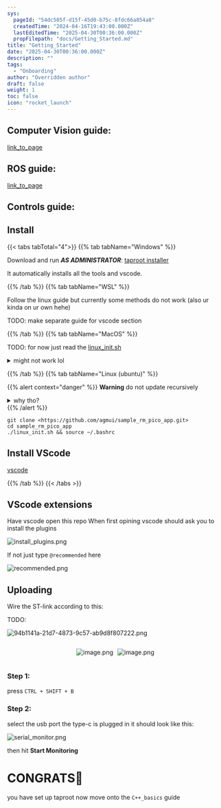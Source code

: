 ```yaml
---
sys:
  pageId: "54dc585f-d15f-45d0-b75c-8fdc66a854a8"
  createdTime: "2024-04-16T19:43:00.000Z"
  lastEditedTime: "2025-04-30T00:36:00.000Z"
  propFilepath: "docs/Getting_Started.md"
title: "Getting_Started"
date: "2025-04-30T00:36:00.000Z"
description: ""
tags:
  - "Onboarding"
author: "Overridden author"
draft: false
weight: 1
toc: false
icon: "rocket_launch"
---
```


## Computer Vision guide:

[link_to_page](86d45bc0-388b-4d26-8848-44f255f73d0e)

## ROS guide:

[link_to_page](3c76c1de-ec8f-46d6-8b0a-294005edc2d5)

## Controls guide:

## Install

{{< tabs tabTotal="4">}}
{{% tab tabName="Windows" %}}

Download and run _**AS ADMINISTRATOR**_: [taproot installer](https://github.com/Thornbots/TeachingFreshies/releases/tag/1.0)

It automatically installs all the tools and vscode.

{{% /tab %}}
{{% tab tabName="WSL" %}}

Follow the linux guide but currently some methods do not work (also ur kinda on ur own hehe)

TODO: make separate guide for vscode section

{{% /tab %}}
{{% tab tabName="MacOS" %}}

TODO: for now just read the [linux_init.sh](https://github.com/agmui/sample_rm_pico_app/blob/main/linux_init.sh)

<details>
<summary>might not work lol</summary>

`brew install libusb pkg-config`

Next install: [vscode](https://code.visualstudio.com/Download)

</details>

{{% /tab %}}
{{% tab tabName="Linux (ubuntu)" %}}

{{% alert context="danger" %}}
**Warning** do not update recursively
<details>
<summary>why tho?</summary>
There are some submodules that may go on for a while (like tinyusb) and I highly
recommend you don't need to get them.
If you want to see what submodules I update just look in `linux_init.sh`
</details>
{{% /alert %}}

```shell
git clone <https://github.com/agmui/sample_rm_pico_app.git>
cd sample_rm_pico_app
./linux_init.sh && source ~/.bashrc
```

## Install VScode

[vscode](https://code.visualstudio.com/Download)

{{% /tab %}}
{{< /tabs >}}

## VScode extensions

Have vscode open this repo
When first opining vscode should ask you to install the plugins

![install_plugins.png](https://prod-files-secure.s3.us-west-2.amazonaws.com/d518164a-d88e-44d1-a4ee-3adb3bd8bce0/89bd30f0-1825-4e77-867b-0a41ce370880/install_plugins.png?X-Amz-Algorithm=AWS4-HMAC-SHA256&X-Amz-Content-Sha256=UNSIGNED-PAYLOAD&X-Amz-Credential=ASIAZI2LB4665TTQUPWU%2F20250617%2Fus-west-2%2Fs3%2Faws4_request&X-Amz-Date=20250617T070934Z&X-Amz-Expires=3600&X-Amz-Security-Token=IQoJb3JpZ2luX2VjEIf%2F%2F%2F%2F%2F%2F%2F%2F%2F%2FwEaCXVzLXdlc3QtMiJIMEYCIQCUb5saFPgJoflZqHDj3WrRizIJCQ%2FjOFGQ3KetV3YDJgIhAOOSNsSXWSc%2FE364SFoFUSoINAmuJjBiIIRdFuL9KQ8iKv8DCHAQABoMNjM3NDIzMTgzODA1IgxpoxENKc4GGneEeDMq3AO4zLbRkF7v%2FoPjUfyVfYYBbPIJ7RabDYRV9Oco6WgOa3OVMvxQZcneR3Yt729kFss0w6SXLoFL9%2F%2FXAoqtcWpfeoZpXIGfgWEifE4Qri3Iunni846ncLE4fgfeNSNmpAb7aDqTKcUngWnPA8DnCw9PsC9n%2Fn4puEwD4QX9QRcu2bnm%2BzRhdypNL3vwHoopLOHt6x%2Bp4JjCBvtFU3zHkL5jB5m8oghbxshvIls1AOVchTIhr6OGrYOek4YXAo4UcJsopBuTwXZSXjiLszRxYuGR2wLantAhl3IDOwfjB5mXLIws3vqcacQC1DdzgNnddQ7kprGRb2IRAeAtbo1m5o%2BL1qo58WPToI9LxiZsM3pXBnr77gjFDSeG1MZIBnugiYNm9Jtqb2L%2Fhr%2FLjBEfwTb2FzvFVmyqN%2F6Tso3hWk5NmpsERqTvPHNjk7HPiZp5mmkm8mkO3meLhxz7kvapa7lWGob4rgfKx7uLtNOqy3v4M821L1KufRK%2Bg25bKPPac5iqczz3%2FciPuuM2Sk6Kii8zme1wyuEtSepDyf8Zj8qsfAyO9pjuH5K3RXur3%2FhU5BJoxLovGjLNmk%2Fx1rwSaCkPC1iB%2FtK%2BPjn3%2FeEaBtb5BsooOpc8RkGS6p78%2BTDBk8TCBjqkAfHl3WAohC2IwTByl%2FBZuGQwtJrY5QB29556JnArYYEdv9tSkuoqYngFcI3nREyXFbmB6k6lfutUz4oK7KokIKrQrR2kHjHJyWbO7j%2Fiula7M26sIv6J643Hsqdrt9fujy9hOuYpu6QdzIPYLv9DB4JTAimnh6K6QuLRzrCRuznc3Ck0kMlCDCFUEKi3i1AWutUtd7EqtQ1keObE5APQ6OVnniwu&X-Amz-Signature=23768afe03c8dd9dfebfa51f197588d42a83084aefc224a81e804cdb39ee85d8&X-Amz-SignedHeaders=host&x-amz-checksum-mode=ENABLED&x-id=GetObject)

If not just type `@recommended` here  

![recommended.png](https://prod-files-secure.s3.us-west-2.amazonaws.com/d518164a-d88e-44d1-a4ee-3adb3bd8bce0/61e661e9-5d85-4dfc-be0d-8d2097a5e793/recommended.png?X-Amz-Algorithm=AWS4-HMAC-SHA256&X-Amz-Content-Sha256=UNSIGNED-PAYLOAD&X-Amz-Credential=ASIAZI2LB4665TTQUPWU%2F20250617%2Fus-west-2%2Fs3%2Faws4_request&X-Amz-Date=20250617T070934Z&X-Amz-Expires=3600&X-Amz-Security-Token=IQoJb3JpZ2luX2VjEIf%2F%2F%2F%2F%2F%2F%2F%2F%2F%2FwEaCXVzLXdlc3QtMiJIMEYCIQCUb5saFPgJoflZqHDj3WrRizIJCQ%2FjOFGQ3KetV3YDJgIhAOOSNsSXWSc%2FE364SFoFUSoINAmuJjBiIIRdFuL9KQ8iKv8DCHAQABoMNjM3NDIzMTgzODA1IgxpoxENKc4GGneEeDMq3AO4zLbRkF7v%2FoPjUfyVfYYBbPIJ7RabDYRV9Oco6WgOa3OVMvxQZcneR3Yt729kFss0w6SXLoFL9%2F%2FXAoqtcWpfeoZpXIGfgWEifE4Qri3Iunni846ncLE4fgfeNSNmpAb7aDqTKcUngWnPA8DnCw9PsC9n%2Fn4puEwD4QX9QRcu2bnm%2BzRhdypNL3vwHoopLOHt6x%2Bp4JjCBvtFU3zHkL5jB5m8oghbxshvIls1AOVchTIhr6OGrYOek4YXAo4UcJsopBuTwXZSXjiLszRxYuGR2wLantAhl3IDOwfjB5mXLIws3vqcacQC1DdzgNnddQ7kprGRb2IRAeAtbo1m5o%2BL1qo58WPToI9LxiZsM3pXBnr77gjFDSeG1MZIBnugiYNm9Jtqb2L%2Fhr%2FLjBEfwTb2FzvFVmyqN%2F6Tso3hWk5NmpsERqTvPHNjk7HPiZp5mmkm8mkO3meLhxz7kvapa7lWGob4rgfKx7uLtNOqy3v4M821L1KufRK%2Bg25bKPPac5iqczz3%2FciPuuM2Sk6Kii8zme1wyuEtSepDyf8Zj8qsfAyO9pjuH5K3RXur3%2FhU5BJoxLovGjLNmk%2Fx1rwSaCkPC1iB%2FtK%2BPjn3%2FeEaBtb5BsooOpc8RkGS6p78%2BTDBk8TCBjqkAfHl3WAohC2IwTByl%2FBZuGQwtJrY5QB29556JnArYYEdv9tSkuoqYngFcI3nREyXFbmB6k6lfutUz4oK7KokIKrQrR2kHjHJyWbO7j%2Fiula7M26sIv6J643Hsqdrt9fujy9hOuYpu6QdzIPYLv9DB4JTAimnh6K6QuLRzrCRuznc3Ck0kMlCDCFUEKi3i1AWutUtd7EqtQ1keObE5APQ6OVnniwu&X-Amz-Signature=22cb5201d773612fec270594d93084acf833348d72e082ca2075509744404144&X-Amz-SignedHeaders=host&x-amz-checksum-mode=ENABLED&x-id=GetObject)

## Uploading

Wire the ST-link according to this:

TODO:

![94b1141a-21d7-4873-9c57-ab9d8f807222.png](https://prod-files-secure.s3.us-west-2.amazonaws.com/d518164a-d88e-44d1-a4ee-3adb3bd8bce0/e5fad17d-ab82-4300-9f4c-505ab4b1202c/94b1141a-21d7-4873-9c57-ab9d8f807222.png?X-Amz-Algorithm=AWS4-HMAC-SHA256&X-Amz-Content-Sha256=UNSIGNED-PAYLOAD&X-Amz-Credential=ASIAZI2LB4665TTQUPWU%2F20250617%2Fus-west-2%2Fs3%2Faws4_request&X-Amz-Date=20250617T070934Z&X-Amz-Expires=3600&X-Amz-Security-Token=IQoJb3JpZ2luX2VjEIf%2F%2F%2F%2F%2F%2F%2F%2F%2F%2FwEaCXVzLXdlc3QtMiJIMEYCIQCUb5saFPgJoflZqHDj3WrRizIJCQ%2FjOFGQ3KetV3YDJgIhAOOSNsSXWSc%2FE364SFoFUSoINAmuJjBiIIRdFuL9KQ8iKv8DCHAQABoMNjM3NDIzMTgzODA1IgxpoxENKc4GGneEeDMq3AO4zLbRkF7v%2FoPjUfyVfYYBbPIJ7RabDYRV9Oco6WgOa3OVMvxQZcneR3Yt729kFss0w6SXLoFL9%2F%2FXAoqtcWpfeoZpXIGfgWEifE4Qri3Iunni846ncLE4fgfeNSNmpAb7aDqTKcUngWnPA8DnCw9PsC9n%2Fn4puEwD4QX9QRcu2bnm%2BzRhdypNL3vwHoopLOHt6x%2Bp4JjCBvtFU3zHkL5jB5m8oghbxshvIls1AOVchTIhr6OGrYOek4YXAo4UcJsopBuTwXZSXjiLszRxYuGR2wLantAhl3IDOwfjB5mXLIws3vqcacQC1DdzgNnddQ7kprGRb2IRAeAtbo1m5o%2BL1qo58WPToI9LxiZsM3pXBnr77gjFDSeG1MZIBnugiYNm9Jtqb2L%2Fhr%2FLjBEfwTb2FzvFVmyqN%2F6Tso3hWk5NmpsERqTvPHNjk7HPiZp5mmkm8mkO3meLhxz7kvapa7lWGob4rgfKx7uLtNOqy3v4M821L1KufRK%2Bg25bKPPac5iqczz3%2FciPuuM2Sk6Kii8zme1wyuEtSepDyf8Zj8qsfAyO9pjuH5K3RXur3%2FhU5BJoxLovGjLNmk%2Fx1rwSaCkPC1iB%2FtK%2BPjn3%2FeEaBtb5BsooOpc8RkGS6p78%2BTDBk8TCBjqkAfHl3WAohC2IwTByl%2FBZuGQwtJrY5QB29556JnArYYEdv9tSkuoqYngFcI3nREyXFbmB6k6lfutUz4oK7KokIKrQrR2kHjHJyWbO7j%2Fiula7M26sIv6J643Hsqdrt9fujy9hOuYpu6QdzIPYLv9DB4JTAimnh6K6QuLRzrCRuznc3Ck0kMlCDCFUEKi3i1AWutUtd7EqtQ1keObE5APQ6OVnniwu&X-Amz-Signature=2602f85280075039a223cd0f79b49e5a4ab3f0194505294e812d44a8a1643850&X-Amz-SignedHeaders=host&x-amz-checksum-mode=ENABLED&x-id=GetObject)

<div style="display: flex;flex-direction: row; column-gap:10px; max-width: 630px;justify-content: center;">
<div>

![image.png](https://prod-files-secure.s3.us-west-2.amazonaws.com/d518164a-d88e-44d1-a4ee-3adb3bd8bce0/210ecb78-1116-4d7b-b9b7-2292f66fa2c2/image.png?X-Amz-Algorithm=AWS4-HMAC-SHA256&X-Amz-Content-Sha256=UNSIGNED-PAYLOAD&X-Amz-Credential=ASIAZI2LB4662BV6LAH7%2F20250617%2Fus-west-2%2Fs3%2Faws4_request&X-Amz-Date=20250617T070939Z&X-Amz-Expires=3600&X-Amz-Security-Token=IQoJb3JpZ2luX2VjEIf%2F%2F%2F%2F%2F%2F%2F%2F%2F%2FwEaCXVzLXdlc3QtMiJGMEQCIH3Xjb11dL7dJ2AC12a9DguI%2F3u1QjEzFnKatj2ufiweAiBC1rAsyokT620m8b2YU1WIzyNqprWfXuxpOCFDUuH%2BAir%2FAwhwEAAaDDYzNzQyMzE4MzgwNSIMNYWLNcgzd3cd21ZpKtwDUfFZw7ttpo5mVfz7nAksI1TfVnBkbJkFwAIMjeHBA1lghSbBD14nE9us9%2Bt1WlqF30yz99WZZg7SGYODksaz89tL%2FrHoPjwb%2FSjlUWb0ASGTEjzf9JjLj9rNLO3r%2BzYB5DtFYcCw%2BTYm%2FdvyyKArdhvJHKUcd3hipuCsc3GME4NbEdp6aOt0JdIuhjF6Bl5lmqu74P8YBU4ZpmsCgb5829RZDmLGj%2Bcnzs6o9mzP9mOexWGYsrE2n6DCVlLweHH%2FugEyFOwXXDRF4PnKvHQxwU%2FhTwQlyXrbZySwAdhLmznJ%2B8kQwCgJLHCzLMgw0%2B1zczI%2B8sQvs1MuPBy26GvRdyz%2FRkBFLVJTSf%2FGwfOEk3wH014U%2BqNs0fWx3JzdZvVsEQLu%2B8NrLaJLnZsgpfe47Ug9OIBXk6t4otppUk1C%2FGXAwdQj7tDQvodsoUuZd1F96oZwbLDq%2Fws%2FDsHVxgMmCmMubRx%2FbV%2Foi5Yv3%2FGL5JfuV3x66u9lUqNQoGcEDwUckkW8uJ3AFish1OqSEaex243HOpm1uxJ86wrXmRXxbiigcg6mbH9BvO7l1asMHJccXSFdhc66LfeFn74AHPY1fJARFAhV3nsjz1ps%2BkmSCt4lMk0hylLmZj2H5V4wnJPEwgY6pgFbfUX3pCpi0mG6wsR3kiZFulHgSuI3zFK%2BnYIjLIbiR68OgR4rECyLR0GUeRYo3nnQzTSrwT71SrAjCDH%2FS8m%2BWrMPjggKbak8SuEH725zPRa9Ykux4nRh7NaoqWkOO2SFBg0JoxJdrDEIPUomoHbMiy3GjgkdQ3ZqxDsQWabLFR9KcuFEkgNjxx29IqHoLay%2FTeRp93BVqUJfhbu1CxTZwkRZNsa4&X-Amz-Signature=e376eb6a8c670751f11abc5d33216d955c119388c88512495e3e4be66df159eb&X-Amz-SignedHeaders=host&x-amz-checksum-mode=ENABLED&x-id=GetObject)

</div>
<div>

![image.png](https://prod-files-secure.s3.us-west-2.amazonaws.com/d518164a-d88e-44d1-a4ee-3adb3bd8bce0/33a0fd0f-8ca6-4a86-8e09-26e95ded1fff/image.png?X-Amz-Algorithm=AWS4-HMAC-SHA256&X-Amz-Content-Sha256=UNSIGNED-PAYLOAD&X-Amz-Credential=ASIAZI2LB4666YHO6IYR%2F20250617%2Fus-west-2%2Fs3%2Faws4_request&X-Amz-Date=20250617T070939Z&X-Amz-Expires=3600&X-Amz-Security-Token=IQoJb3JpZ2luX2VjEIf%2F%2F%2F%2F%2F%2F%2F%2F%2F%2FwEaCXVzLXdlc3QtMiJGMEQCIBjtJoWL0UTo4Fm%2BrUjTlXFP0udAbI24bS9l13ujz%2Fw0AiAIXD7LP8HQ%2BAb0wW%2BztpDJjSsZEmjpgO00%2BlwYrafGXir%2FAwhvEAAaDDYzNzQyMzE4MzgwNSIMNuQIfI4Aj%2FIJytyeKtwD%2FTynHLR0w1%2F82aMeJczeVDcZYCTeS%2BLnUfLRleWGD85BaUVITaRGP8cC0mQimLUVS3kCS4O%2B05ixm8wmXUXDYICR16UVbhJOYZUg0ta845mijU%2FpCFK7PV2IjSfSf0j9IDSzr5N%2B1l24%2B9xl5p9DYUIfbB%2FLK%2FRZN2gG0VBhwfb%2FFQocheKpge9fMTnhYSInfM5dgfPVy8%2BL5A8HFkxztv74oOD%2FdHSzj5CBOJebBqUm2RL8jw%2BOXmlnCDjoVVUVOJ22THEmImxtNf9JPtPTHubvFKyFBXm4rZTibDKR6x73MM%2Fwc7S5HA2GohQ07F9ZXkVoKGwstyLKFcsRtzav1%2Fse0ubqHR%2FNVILAlHYBLJC7PNpv6z7EFWc6L1%2FC2DOpGtXLem0PGwcDN4duXL6TRWlL86zT12SInbRrvAC4Lc4j22iFNy8vLpeJ6HIOPYRZ6SS2eJkxDKVMI6J0aT3vCYi8NNAHuIP2eWMOKd6Tpx80K5kr9XfmPvicwlcAe1wzObuHmmHaU%2FLu7%2Brj1Zm9c2hdOTMhTh%2B9kk5f%2F2yM2p1ZasZwlCSqvvqSuGnn2V4gS1bLBMizCY40uENeZ6cQVJRzKlwYBHoqmrVKaIn7F1pxLoKcE9WoyGqJQwUw5JPEwgY6pgE2dFg12A09W8wXnIRJEudhjlMHl6aOyPJHO7upHmtmQM5z6%2FAZdLpmja%2FotLnKqdelEcf4zksyg79uMGRvXDDFKwjPpJpKeSPyJfP6PubXGSmQa7PE8HjdL%2BHMsV9PsH%2FokgDTJXx%2BzdKfalB3s40CTdv46W6Deo%2FaWuNFCzPHSAC7va2487rYMbesrwYwxm95OYwf34Qst7QNIlXFooFQn2mAP%2FgF&X-Amz-Signature=d5262c9a9d08a5754a2d246fa90eef606b87acb0cf74c071d3307dff8e9f5041&X-Amz-SignedHeaders=host&x-amz-checksum-mode=ENABLED&x-id=GetObject)

</div>
</div>

### Step 1:

press `CTRL + SHIFT + B`

### Step 2:

select the usb port the type-c is plugged in it should look like this:

![serial_monitor.png](https://prod-files-secure.s3.us-west-2.amazonaws.com/d518164a-d88e-44d1-a4ee-3adb3bd8bce0/f03f4774-05d4-4393-b6a0-d5efb6d315ab/serial_monitor.png?X-Amz-Algorithm=AWS4-HMAC-SHA256&X-Amz-Content-Sha256=UNSIGNED-PAYLOAD&X-Amz-Credential=ASIAZI2LB4665TTQUPWU%2F20250617%2Fus-west-2%2Fs3%2Faws4_request&X-Amz-Date=20250617T070934Z&X-Amz-Expires=3600&X-Amz-Security-Token=IQoJb3JpZ2luX2VjEIf%2F%2F%2F%2F%2F%2F%2F%2F%2F%2FwEaCXVzLXdlc3QtMiJIMEYCIQCUb5saFPgJoflZqHDj3WrRizIJCQ%2FjOFGQ3KetV3YDJgIhAOOSNsSXWSc%2FE364SFoFUSoINAmuJjBiIIRdFuL9KQ8iKv8DCHAQABoMNjM3NDIzMTgzODA1IgxpoxENKc4GGneEeDMq3AO4zLbRkF7v%2FoPjUfyVfYYBbPIJ7RabDYRV9Oco6WgOa3OVMvxQZcneR3Yt729kFss0w6SXLoFL9%2F%2FXAoqtcWpfeoZpXIGfgWEifE4Qri3Iunni846ncLE4fgfeNSNmpAb7aDqTKcUngWnPA8DnCw9PsC9n%2Fn4puEwD4QX9QRcu2bnm%2BzRhdypNL3vwHoopLOHt6x%2Bp4JjCBvtFU3zHkL5jB5m8oghbxshvIls1AOVchTIhr6OGrYOek4YXAo4UcJsopBuTwXZSXjiLszRxYuGR2wLantAhl3IDOwfjB5mXLIws3vqcacQC1DdzgNnddQ7kprGRb2IRAeAtbo1m5o%2BL1qo58WPToI9LxiZsM3pXBnr77gjFDSeG1MZIBnugiYNm9Jtqb2L%2Fhr%2FLjBEfwTb2FzvFVmyqN%2F6Tso3hWk5NmpsERqTvPHNjk7HPiZp5mmkm8mkO3meLhxz7kvapa7lWGob4rgfKx7uLtNOqy3v4M821L1KufRK%2Bg25bKPPac5iqczz3%2FciPuuM2Sk6Kii8zme1wyuEtSepDyf8Zj8qsfAyO9pjuH5K3RXur3%2FhU5BJoxLovGjLNmk%2Fx1rwSaCkPC1iB%2FtK%2BPjn3%2FeEaBtb5BsooOpc8RkGS6p78%2BTDBk8TCBjqkAfHl3WAohC2IwTByl%2FBZuGQwtJrY5QB29556JnArYYEdv9tSkuoqYngFcI3nREyXFbmB6k6lfutUz4oK7KokIKrQrR2kHjHJyWbO7j%2Fiula7M26sIv6J643Hsqdrt9fujy9hOuYpu6QdzIPYLv9DB4JTAimnh6K6QuLRzrCRuznc3Ck0kMlCDCFUEKi3i1AWutUtd7EqtQ1keObE5APQ6OVnniwu&X-Amz-Signature=a55323ac635cbbae585db2aea886df21bf28a046b55f197350b7a5b455d2150b&X-Amz-SignedHeaders=host&x-amz-checksum-mode=ENABLED&x-id=GetObject)

then hit **Start Monitoring**

# CONGRATS🎉

you have set up taproot now move onto the `C++_basics` guide
